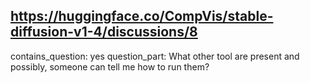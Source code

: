 ## https://huggingface.co/CompVis/stable-diffusion-v1-4/discussions/8

contains_question: yes
question_part: What other tool are present and possibly, someone can tell me how to run them?